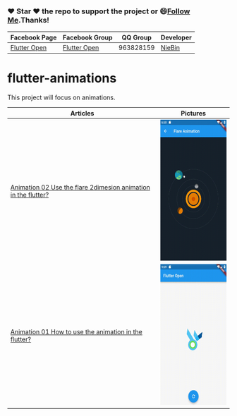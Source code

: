 ### :heart: Star :heart: the repo to support the project or :smile:[Follow Me](https://github.com/nb312).Thanks!
Facebook Page | Facebook Group | QQ Group | Developer |
--- | --- | --- | ---
[Flutter Open ](https://www.facebook.com/flutteropen) | [Flutter Open](https://www.facebook.com/groups/948618338674126/) |  963828159 |[NieBin](https://github.com/nb312)

# flutter-animations
This project will focus on animations.

Articles | Pictures
--- | --- 
[Animation 02 Use the flare 2dimesion animation in the flutter?](https://medium.com/flutteropen/animation-02-use-the-flare-animation-in-the-flutter-5fa89dd74c54) | <img src="doc/animation_flare.gif" height="320" />
[Animation 01 How to use the animation in the flutter?](https://medium.com/flutteropen/animation-01-how-to-use-the-animation-in-the-flutter-e3ef7043f940) | <img src="doc/animation_01.gif" height="320" />
